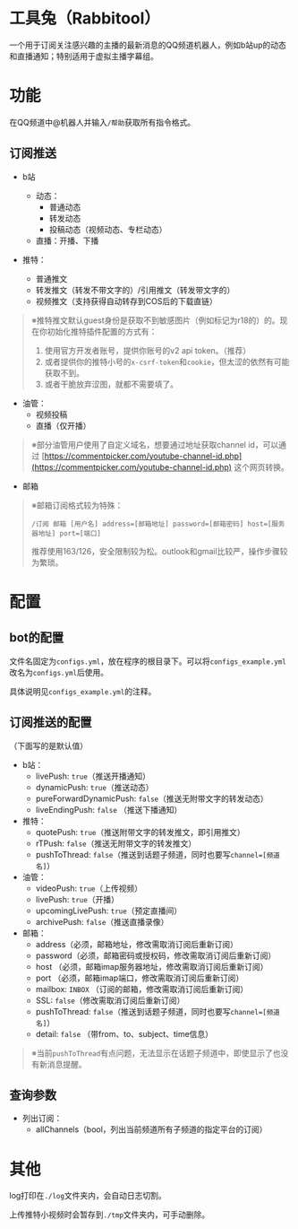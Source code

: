 # 工具兔（Rabbitool）

一个用于订阅关注感兴趣的主播的最新消息的QQ频道机器人，例如b站up的动态和直播通知；特别适用于虚拟主播字幕组。

# 功能

在QQ频道中@机器人并输入`/帮助`获取所有指令格式。

## 订阅推送

- b站
  - 动态：
    - 普通动态
    - 转发动态
    - 投稿动态（视频动态、专栏动态）
  - 直播：开播、下播

- 推特：
  - 普通推文
  - 转发推文（转发不带文字的）/引用推文（转发带文字的）
  - 视频推文（支持获得自动转存到COS后的下载直链）

> ※推特推文默认guest身份是获取不到敏感图片（例如标记为r18的）的。现在你初始化推特插件配置的方式有：
> 1. 使用官方开发者账号，提供你账号的v2 api token。（推荐）
> 2. 或者提供你的推特小号的`x-csrf-token`和`cookie`，但太涩的依然有可能获取不到。
> 3. 或者干脆放弃涩图，就都不需要填了。

- 油管：
  - 视频投稿
  - 直播（仅开播）

> ※部分油管用户使用了自定义域名，想要通过地址获取channel id，可以通过 [https://commentpicker.com/youtube-channel-id.php](https://commentpicker.com/youtube-channel-id.php) 这个网页转换。

- 邮箱

> ※邮箱订阅格式较为特殊：
>
> `/订阅 邮箱 [用户名] address=[邮箱地址] password=[邮箱密码] host=[服务器地址] port=[端口]`
>
> 推荐使用163/126，安全限制较为松。outlook和gmail比较严，操作步骤较为繁琐。

# 配置

## bot的配置

文件名固定为`configs.yml`，放在程序的根目录下。可以将`configs_example.yml`改名为`configs.yml`后使用。

具体说明见`configs_example.yml`的注释。

## 订阅推送的配置

（下面写的是默认值）

- b站：
  - livePush: `true`（推送开播通知）
  - dynamicPush: `true`（推送动态）
  - pureForwardDynamicPush: `false`（推送无附带文字的转发动态）
  - liveEndingPush: `false` （推送下播通知）
- 推特：
  - quotePush: `true`（推送附带文字的转发推文，即引用推文）
  - rTPush: `false`（推送无附带文字的转发推文）
  - pushToThread: `false`（推送到话题子频道，同时也要写`channel=[频道名]`）
- 油管：
  - videoPush: `true`（上传视频）
  - livePush: `true`（开播）
  - upcomingLivePush: `true`（预定直播间）
  - archivePush: `false`（推送直播录像）
- 邮箱：
  - address（必须，邮箱地址，修改需取消订阅后重新订阅）
  - password（必须，邮箱密码或授权码，修改需取消订阅后重新订阅）
  - host （必须，邮箱imap服务器地址，修改需取消订阅后重新订阅）
  - port （必须，邮箱imap端口，修改需取消订阅后重新订阅）
  - mailbox: `INBOX` （订阅的邮箱，修改需取消订阅后重新订阅）
  - SSL: `false`（修改需取消订阅后重新订阅）
  - pushToThread: `false`（推送到话题子频道，同时也要写`channel=[频道名]`）
  - detail: `false` （带from、to、subject、time信息）

> ※当前`pushToThread`有点问题，无法显示在话题子频道中，即使显示了也没有新消息提醒。

## 查询参数

- 列出订阅：
  - allChannels（bool，列出当前频道所有子频道的指定平台的订阅）

# 其他

log打印在`./log`文件夹内，会自动日志切割。

上传推特小视频时会暂存到`./tmp`文件夹内，可手动删除。
